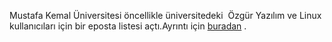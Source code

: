 <html><body><p>Mustafa Kemal Üniversitesi öncellikle üniversitedeki  Özgür Yazılım ve Linux kullanıcıları için bir eposta listesi açtı.Ayrıntı için <a href="http://www.mku.edu.tr/anasayfa/mkuden_haberler_icerik.php?sayfa=461" target="_blank">buradan</a> .</p></body></html>